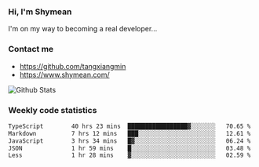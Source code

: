 ### Hi, I'm Shymean

I'm on my way to becoming a real developer...

### Contact me

- <https://github.com/tangxiangmin>
- <https://www.shymean.com/>

![Github Stats](https://github-readme-stats.vercel.app/api?username=tangxiangmin&show_icons=true&theme=dark)


###  Weekly code statistics

<!--START_SECTION:waka-->

```txt
TypeScript        40 hrs 23 mins  █████████████████▓░░░░░░░   70.65 %
Markdown          7 hrs 12 mins   ███░░░░░░░░░░░░░░░░░░░░░░   12.61 %
JavaScript        3 hrs 34 mins   █▓░░░░░░░░░░░░░░░░░░░░░░░   06.24 %
JSON              1 hr 59 mins    █░░░░░░░░░░░░░░░░░░░░░░░░   03.48 %
Less              1 hr 28 mins    ▓░░░░░░░░░░░░░░░░░░░░░░░░   02.59 %
```

<!--END_SECTION:waka-->